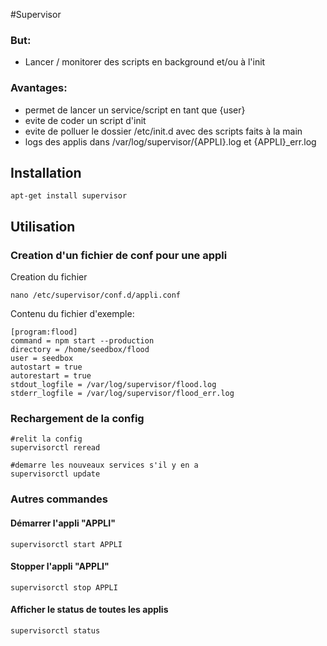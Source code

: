 #Supervisor

### But:
 
- Lancer / monitorer des scripts en background et/ou à l'init

### Avantages: 

- permet de lancer un service/script en tant que {user}
- evite de coder un script d'init
- evite de polluer le dossier /etc/init.d avec des scripts faits à la main
- logs des applis dans /var/log/supervisor/{APPLI}.log et {APPLI}_err.log


## Installation

	apt-get install supervisor

## Utilisation

### Creation d'un fichier de conf pour une appli

Creation du fichier

	nano /etc/supervisor/conf.d/appli.conf

Contenu du fichier d'exemple:

	[program:flood]
	command = npm start --production
	directory = /home/seedbox/flood
	user = seedbox
	autostart = true
	autorestart = true
	stdout_logfile = /var/log/supervisor/flood.log
	stderr_logfile = /var/log/supervisor/flood_err.log
	

### Rechargement de la config
	
	#relit la config
	supervisorctl reread
	
	#demarre les nouveaux services s'il y en a
	supervisorctl update 
	
### Autres commandes

#### Démarrer l'appli "APPLI"
	
	supervisorctl start APPLI
	
#### Stopper l'appli "APPLI"
	
	supervisorctl stop APPLI
	
#### Afficher le status de toutes les applis
	
	supervisorctl status
		




